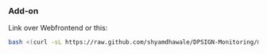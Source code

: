 ### Add-on
Link over Webfrontend or this:
```bash
bash <(curl -sL https://raw.github.com/shyamdhawale/DPSIGN-Monitoring/master/assets/tools/addon.sh)
